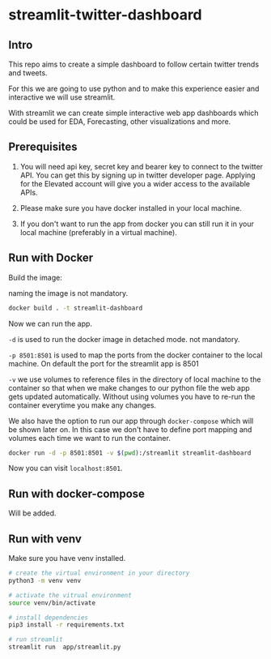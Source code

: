 # streamlit-twitter-dashboard
## Intro
This repo aims to create a simple dashboard to follow certain twitter trends and tweets. 

For this we are going to use python and to make this experience easier and interactive we will use streamlit. 

With streamlit we can create simple interactive web app dashboards which could be used for EDA, Forecasting, other visualizations and more.

## Prerequisites
1. You will need api key, secret key and bearer key to connect to the twitter API. You can get this by signing up in twitter developer page. Applying for the Elevated account will give you a wider access to the available APIs.
2. Please make sure you have docker installed in your local machine.

3. If you don't want to run the app from docker you can still run it in your local machine (preferably in a virtual machine).

## Run with Docker
Build the image:

naming the image is not mandatory.
```zsh
docker build . -t streamlit-dashboard
```
Now we can run the app.

`-d` is used to run the docker image in detached mode. not mandatory.

`-p 8501:8501` is used to map the ports from the docker container to the local machine. On default the port for the streamlit app is 8501

`-v` we use volumes to reference files in the directory of local machine to the container so that when we make changes to our python file the web app gets updated automatically. Without using volumes you have to re-run the container everytime you make any changes.

We also have the option to run our app through `docker-compose` which will be shown later on. In this case we don't have to define port mapping and volumes each time we want to run the container.

```zsh
docker run -d -p 8501:8501 -v $(pwd):/streamlit streamlit-dashboard
```
Now you can visit `localhost:8501`.

## Run with docker-compose

Will be added.

## Run with venv
Make sure you have venv installed.
```sh
# create the virtual environment in your directory
python3 -m venv venv 

# activate the vitrual environment
source venv/bin/activate

# install dependencies
pip3 install -r requirements.txt

# run streamlit
streamlit run  app/streamlit.py
```


